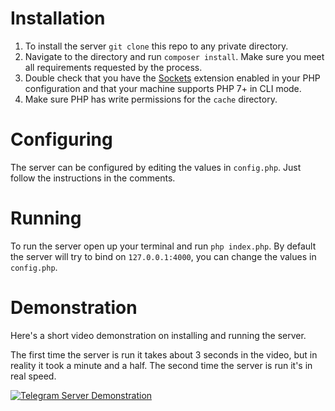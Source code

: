 # Installation

1. To install the server `git clone` this repo to any private directory.
2. Navigate to the directory and run `composer install`. Make sure you meet all requirements requested by the process.
3. Double check that you have the [Sockets](http://php.net/manual/bg/book.sockets.php) extension enabled in your PHP configuration and that your machine supports PHP 7+ in CLI mode.
4. Make sure PHP has write permissions for the `cache` directory.

# Configuring

The server can be configured by editing the values in `config.php`. Just follow the instructions in the comments.

# Running

To run the server open up your terminal and run `php index.php`. By default the server will try to bind on `127.0.0.1:4000`, you can change the values in `config.php`.

# Demonstration

Here's a short video demonstration on installing and running the server.

The first time the server is run it takes about 3 seconds in the video, but in reality it took a minute and a half. The second time the server is run it's in real speed.

[![Telegram Server Demonstration](http://i3.ytimg.com/vi/UJEQy7Ugcso/maxresdefault.jpg)](https://youtu.be/UJEQy7Ugcso)